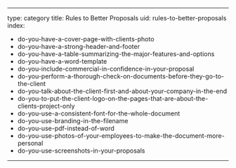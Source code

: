 
---
type: category
title: Rules to Better Proposals
uid: rules-to-better-proposals
index:
 - do-you-have-a-cover-page-with-clients-photo
 - do-you-have-a-strong-header-and-footer
 - do-you-have-a-table-summarizing-the-major-features-and-options
 - do-you-have-a-word-template
 - do-you-include-commercial-in-confidence-in-your-proposal
 - do-you-perform-a-thorough-check-on-documents-before-they-go-to-the-client
 - do-you-talk-about-the-client-first-and-about-your-company-in-the-end
 - do-you-to-put-the-client-logo-on-the-pages-that-are-about-the-clients-project-only
 - do-you-use-a-consistent-font-for-the-whole-document
 - do-you-use-branding-in-the-filename
 - do-you-use-pdf-instead-of-word
 - do-you-use-photos-of-your-employees-to-make-the-document-more-personal
 - do-you-use-screenshots-in-your-proposals
---



